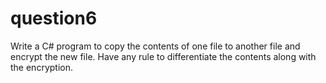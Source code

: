 # question6

Write a C# program to copy the contents of one file to another file and encrypt the new file. 
Have any rule to differentiate the contents along with the encryption.
